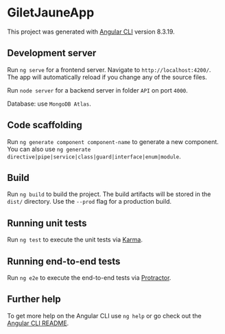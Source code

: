 # GiletJauneApp

This project was generated with [Angular CLI](https://github.com/angular/angular-cli) version 8.3.19.

## Development server

Run `ng serve` for a frontend server. Navigate to `http://localhost:4200/`. The app will automatically reload if you change any of the source files.

Run `node server` for a backend server in folder `API` on port `4000`.

Database: use `MongoDB Atlas`.

## Code scaffolding

Run `ng generate component component-name` to generate a new component. You can also use `ng generate directive|pipe|service|class|guard|interface|enum|module`.

## Build

Run `ng build` to build the project. The build artifacts will be stored in the `dist/` directory. Use the `--prod` flag for a production build.

## Running unit tests

Run `ng test` to execute the unit tests via [Karma](https://karma-runner.github.io).

## Running end-to-end tests

Run `ng e2e` to execute the end-to-end tests via [Protractor](http://www.protractortest.org/).

## Further help

To get more help on the Angular CLI use `ng help` or go check out the [Angular CLI README](https://github.com/angular/angular-cli/blob/master/README.md).
